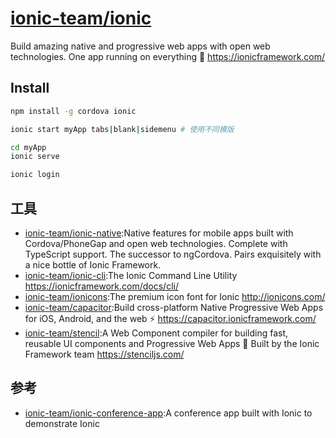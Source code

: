 # [ionic-team/ionic](https://github.com/ionic-team/ionic)

Build amazing native and progressive web apps with open web technologies. One app running on everything 🎉 https://ionicframework.com/

## Install

```sh
npm install -g cordova ionic

ionic start myApp tabs|blank|sidemenu # 使用不同模版

cd myApp
ionic serve

ionic login
```

## 工具

* [ionic-team/ionic-native](https://github.com/ionic-team/ionic-native):Native features for mobile apps built with Cordova/PhoneGap and open web technologies. Complete with TypeScript support. The successor to ngCordova. Pairs exquisitely with a nice bottle of Ionic Framework.
* [ionic-team/ionic-cli](https://github.com/ionic-team/ionic-cli):The Ionic Command Line Utility https://ionicframework.com/docs/cli/
* [ionic-team/ionicons](https://github.com/ionic-team/ionicons):The premium icon font for Ionic http://ionicons.com/
* [ionic-team/capacitor](https://github.com/ionic-team/capacitor):Build cross-platform Native Progressive Web Apps for iOS, Android, and the web ⚡️ https://capacitor.ionicframework.com/
* [ionic-team/stencil](https://github.com/ionic-team/stencil):A Web Component compiler for building fast, reusable UI components and Progressive Web Apps 💎 Built by the Ionic Framework team https://stenciljs.com/

## 参考

* [ionic-team/ionic-conference-app](https://github.com/ionic-team/ionic-conference-app):A conference app built with Ionic to demonstrate Ionic
